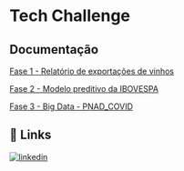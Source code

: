 
# Tech Challenge




## Documentação

[Fase 1 - Relatório de exportações de vinhos](https://github.com/karinaguerra/postech-data-analytics-tech-challenge/blob/main/fase_1/README.md)

[Fase 2 - Modelo preditivo da IBOVESPA](https://github.com/karinaguerra/postech-data-analytics-tech-challenge/blob/main/fase_2/README.md)

[Fase 3 - Big Data - PNAD_COVID](https://github.com/karinaguerra/postech-data-analytics-tech-challenge/tree/main/fase_3)

## 🔗 Links
[![linkedin](https://img.shields.io/badge/linkedin-0A66C2?style=for-the-badge&logo=linkedin&logoColor=white)](https://www.linkedin.com/in/kaguerra/)


